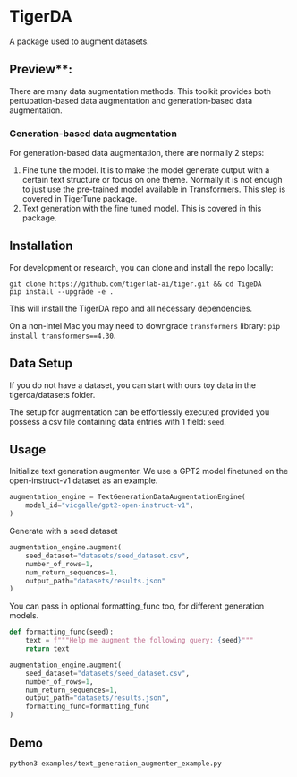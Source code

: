 # TigerDA
A package used to augment datasets.

## Preview**:
There are many data augmentation methods. This toolkit provides both pertubation-based data augmentation and generation-based data augmentation.

### Generation-based data augmentation
For generation-based data augmentation, there are normally 2 steps:
1. Fine tune the model. It is to make the model generate output with a certain text structure or focus on one theme. Normally it is not enough to just use the pre-trained model available in Transformers. This step is covered in TigerTune package.
2. Text generation with the fine tuned model. This is covered in this package.

## Installation

For development or research, you can clone and install the repo locally:
```shell
git clone https://github.com/tigerlab-ai/tiger.git && cd TigeDA
pip install --upgrade -e .
```
This will install the TigerDA repo and all necessary dependencies.

On a non-intel Mac you may need to downgrade `transformers` library: `pip install transformers==4.30`.

## Data Setup
If you do not have a dataset, you can start with ours toy data in the tigerda/datasets folder.

The setup for augmentation can be effortlessly executed provided you possess a csv file containing data entries with 1 field: `seed`.

## Usage
Initialize text generation augmenter. We use a GPT2 model finetuned on the open-instruct-v1 dataset as an example.
```python
augmentation_engine = TextGenerationDataAugmentationEngine(
    model_id="vicgalle/gpt2-open-instruct-v1",
)
```

Generate with a seed dataset
```python
augmentation_engine.augment(
    seed_dataset="datasets/seed_dataset.csv",
    number_of_rows=1,
    num_return_sequences=1,
    output_path="datasets/results.json"
)
```

You can pass in optional formatting_func too, for different generation models.
```python
def formatting_func(seed):
    text = f"""Help me augment the following query: {seed}"""
    return text

augmentation_engine.augment(
    seed_dataset="datasets/seed_dataset.csv",
    number_of_rows=1,
    num_return_sequences=1,
    output_path="datasets/results.json",
    formatting_func=formatting_func
)
```

## Demo
```shell
python3 examples/text_generation_augmenter_example.py
```


